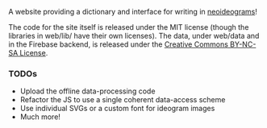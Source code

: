 A website providing a dictionary and interface for writing in [neoideograms](http://neoideograms.wordpress.com)!

The code for the site itself is released under the MIT license (though the libraries in web/lib/ have their own licenses). The data, under web/data and in the Firebase backend, is released under the [Creative Commons BY-NC-SA License](http://creativecommons.org/licenses/by-nc-sa/4.0/).

### TODOs
* Upload the offline data-processing code
* Refactor the JS to use a single coherent data-access scheme
* Use individual SVGs or a custom font for ideogram images
* Much more!